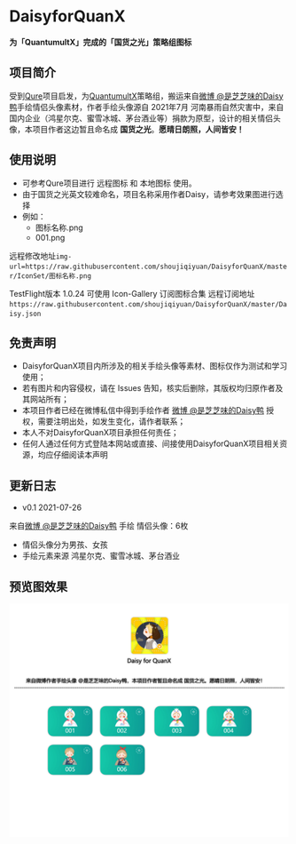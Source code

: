 # DaisyforQuanX

**为「QuantumultX」完成的「国货之光」策略组图标**


## 项目简介
受到[Qure](https://github.com/Koolson/Qure "Qure")项目启发，为[QuantumultX](https://github.com/crossutility/Quantumult-X/ "QuantumultX")策略组，搬运来自[微博 @是芝芝味的Daisy鸭](https://weibo.com/u/6540920195 "微博 @是芝芝味的Daisy鸭")手绘情侣头像素材，作者手绘头像源自 2021年7月 河南暴雨自然灾害中，来自国内企业（鸿星尔克、蜜雪冰城、茅台酒业等）捐款为原型，设计的相关情侣头像，本项目作者这边暂且命名成 **国货之光**。**愿晴日朗照，人间皆安！**

## 使用说明
+ 可参考Qure项目进行 远程图标 和 本地图标 使用。
+ 由于国货之光英文较难命名，项目名称采用作者Daisy，请参考效果图进行选择
+ 例如：
    * 图标名称.png
    * 001.png

远程修改地址`img-url=https://raw.githubusercontent.com/shoujiqiyuan/DaisyforQuanX/master/IconSet/图标名称.png`

TestFlight版本 1.0.24 可使用 Icon-Gallery 订阅图标合集
远程订阅地址`https://raw.githubusercontent.com/shoujiqiyuan/DaisyforQuanX/master/Daisy.json`

## 免责声明
+ DaisyforQuanX项目内所涉及的相关手绘头像等素材、图标仅作为测试和学习使用；
+ 若有图片和内容侵权，请在 Issues 告知，核实后删除，其版权均归原作者及其网站所有；
+ 本项目作者已经在微博私信中得到手绘作者 [微博 @是芝芝味的Daisy鸭](https://weibo.com/u/6540920195 "微博 @是芝芝味的Daisy鸭") 授权，需要注明出处，如发生变化，请作者联系；
+ 本人不对DaisyforQuanX项目承担任何责任；
+ 任何人通过任何方式登陆本网站或直接、间接使用DaisyforQuanX项目相关资源，均应仔细阅读本声明


## 更新日志

+ v0.1
2021-07-26

来自[微博 @是芝芝味的Daisy鸭](https://weibo.com/u/6540920195 "微博 @是芝芝味的Daisy鸭") 手绘 情侣头像：6枚
+ 情侣头像分为男孩、女孩
+ 手绘元素来源 鸿星尔克、蜜雪冰城、茅台酒业


## 预览图效果
![markdown](https://github.com/shoujiqiyuan/DaisyforQuanX/blob/main/Preview.jpg "DaisyforQuanX")
